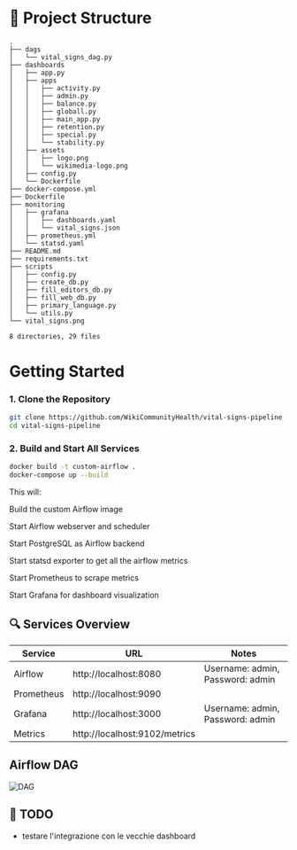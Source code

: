 # 🌳 Project Structure
````
.
├── dags
│   └── vital_signs_dag.py
├── dashboards
│   ├── app.py
│   ├── apps
│   │   ├── activity.py
│   │   ├── admin.py
│   │   ├── balance.py
│   │   ├── globall.py
│   │   ├── main_app.py
│   │   ├── retention.py
│   │   ├── special.py
│   │   └── stability.py
│   ├── assets
│   │   ├── logo.png
│   │   └── wikimedia-logo.png
│   ├── config.py
│   └── Dockerfile
├── docker-compose.yml
├── Dockerfile
├── monitoring
│   ├── grafana
│   │   ├── dashboards.yaml
│   │   └── vital_signs.json
│   ├── prometheus.yml
│   └── statsd.yaml
├── README.md
├── requirements.txt
├── scripts
│   ├── config.py
│   ├── create_db.py
│   ├── fill_editors_db.py
│   ├── fill_web_db.py
│   ├── primary_language.py
│   └── utils.py
└── vital_signs.png

8 directories, 29 files
````

# Getting Started

### 1. Clone the Repository

```bash
git clone https://github.com/WikiCommunityHealth/vital-signs-pipeline
cd vital-signs-pipeline
```
### 2. Build and Start All Services
```bash
docker build -t custom-airflow .
docker-compose up --build
```
This will:

Build the custom Airflow image

Start Airflow webserver and scheduler

Start PostgreSQL as Airflow backend

Start statsd exporter to get all the airflow metrics

Start Prometheus to scrape metrics

Start Grafana for dashboard visualization


## 🔍 Services Overview

| Service   | URL   | Notes |
|---------    |-----  |-------|
| Airflow    | http://localhost:8080 |	Username: admin, Password: admin |
| Prometheus     |	http://localhost:9090   | |
| Grafana	| http://localhost:3000 | Username: admin, Password: admin |
| Metrics	| http://localhost:9102/metrics	| |
## Airflow DAG
<img alt="DAG" src="./vital_signs.png" />

## 📝 TODO

* testare l'integrazione con le vecchie dashboard
